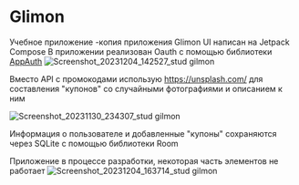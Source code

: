 # Glimon
Учебное приложение -копия приложения Glimon
UI написан на Jetpack Compose
В приложении реализован Oauth с помощью библиотеки [AppAuth](https://appauth.io/)
![Screenshot_20231204_142527_stud gilmon](https://github.com/GordienkoRoman/Glimon/assets/44196911/0067db92-09b9-46f7-89c2-910783288b75)

Вместо API с промокодами использую https://unsplash.com/ для составления "купонов" со случайными фотографиями и описанием к ним

![Screenshot_20231130_234307_stud gilmon](https://github.com/GordienkoRoman/Glimon/assets/44196911/ac5a3801-6413-4c98-9861-fa90ff503c18)

Информация о пользователе и добавленные "купоны" сохраняются через SQLite с помощью библиотеки Room

Приложение в процессе разработки, некоторая часть элементов не работает
![Screenshot_20231204_163714_stud gilmon](https://github.com/GordienkoRoman/Glimon/assets/44196911/a47118ac-591d-4343-92a3-11daf3f9ff49)
